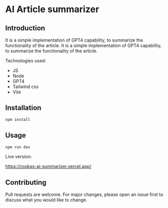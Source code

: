 # AI Article summarizer

## Introduction
It is a simple implementation of GPT4 capability, to summarize the functionality of the article. It is a simple implementation of GPT4 capability, to summarize the functionality of the article.
 
Technologies used:
- JS
- Node
- GPT4
- Tailwind css
- Vite

## Installation
```bash
npm install
```

## Usage
```bash
npm run dev
```

Live version:

https://rookas-ai-summarizer.vercel.app/

## Contributing
Pull requests are welcome. For major changes, please open an issue first to discuss what you would like to change.


